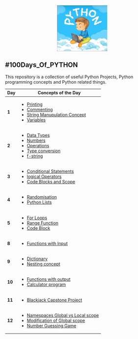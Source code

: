 <p align="center">
  <img src="/images/python.png" alt="python" height="150px"/>
</p>

## #100Days_Of_PYTHON
This repository is a collection of useful Python Projects, Python programming concepts and Python related things.

| **Day** | **Concepts of the Day**                                                                                                                      |
| ------- | -------------------------------------------------------------------------------------------------------------------------------------------- |
| **1**   | [<ul><li>Printing</li><li>Commenting</li><li>String Manupulation Concept</li><li>Variables</li></ul>](/Python-code/Day_1/)                   |
| **2**   | [<ul><li>Data Types</li><li>Numbers</li><li>Operations</li><li>Type conversion</li><li>f-string</li></ul>](/Python-code/Day_2/)              |
| **3**   | [<ul><li>Conditional Statements</li><li>logical Operators</li><li>Code Blocks and Scope</li></ul>](/Python-code/Day-3/)                      |
| **4**   | [<ul><li>Randomisation</li><li>Python Lists</li></ul>](/Python-code/Day_4/)                                                                  |
| **5**   | [<ul><li>For Loops</li><li>Range Function</li><li>Code Block</li></ul>](/Python-code/Day_5/)                                                 |
| **8**   | [<ul><li>Functions with Input</li></ul>](/Python-code/Day_8/)                                                                                |
| **9**   | [<ul><li>Dictionary</li><li>Nesting concept</li></ul>](/Python-code/Day_9/)                                                                  |
| **10**  | [<ul><li>Functions with output</li><li>Calculator program</li></ul>](/Python-code/Day_10/)                                                  |
| **11**  | [<ul><li>Blackjack Capstone Project</li></ul>](/Python-code/Day_11/)                                                                         |
| **12**  | [<ul><li>Namespaces Global vs Local scope</li><li>Modification of Global scope</li><li>Number Guessing Game</li></ul>](/Python-code/Day_12/) |
